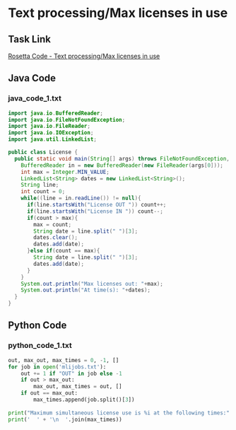 # Text processing/Max licenses in use

## Task Link
[Rosetta Code - Text processing/Max licenses in use](https://rosettacode.org/wiki/Text_processing/Max_licenses_in_use)

## Java Code
### java_code_1.txt
```java
import java.io.BufferedReader;
import java.io.FileNotFoundException;
import java.io.FileReader;
import java.io.IOException;
import java.util.LinkedList;

public class License {
  public static void main(String[] args) throws FileNotFoundException, IOException{
    BufferedReader in = new BufferedReader(new FileReader(args[0]));
    int max = Integer.MIN_VALUE;
    LinkedList<String> dates = new LinkedList<String>();
    String line;
    int count = 0;
    while((line = in.readLine()) != null){
      if(line.startsWith("License OUT ")) count++;
      if(line.startsWith("License IN ")) count--;
      if(count > max){
        max = count;
        String date = line.split(" ")[3];
        dates.clear();
        dates.add(date);
      }else if(count == max){
        String date = line.split(" ")[3];
        dates.add(date);
      }
    }
    System.out.println("Max licenses out: "+max);
    System.out.println("At time(s): "+dates);
  }
}

```

## Python Code
### python_code_1.txt
```python
out, max_out, max_times = 0, -1, []
for job in open('mlijobs.txt'):
    out += 1 if "OUT" in job else -1
    if out > max_out:
        max_out, max_times = out, []
    if out == max_out:
        max_times.append(job.split()[3])
        
print("Maximum simultaneous license use is %i at the following times:" % max_out)
print('  ' + '\n  '.join(max_times))

```

